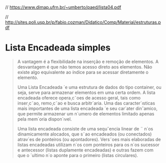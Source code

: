 // https://www.dimap.ufrn.br/~umberto/paed/lista04.pdf

// http://sites.poli.usp.br/p/fabio.cozman/Didatico/Comp/Material/estruturas.pdf

# Lista Encadeada simples

> A vantagem é a flexibilidade na inserção e remoção de elementos. 
> A desvantagem é que não temos acesso direto aos elementos.
> Não existe algo equivalente ao índice para se acessar diretamente o elemento.
>
> Uma Lista Encadeada ´e uma estrutura de dados do tipo container, ou seja, serve para
> armazenar elementos em uma certa ordem. A lista encadeada oferece opera¸c˜oes de acesso
> geral, tais como inser¸c˜ao, remo¸c˜ao e busca arbitr´aria. Uma das caracter´ısticas mais importantes 
> de uma lista encadeada ´e seu car´ater dinˆamico, que permite armazenar um n´umero
> de elementos limitado apenas pela mem´oria dispon´ıvel.
> 
> Uma lista encadeada consiste de uma sequˆencia linear de ¨ n´os dinamicamente alocados,
> que s˜ao encadeados (ou conectados) atrav´es de ponteiros (ou apontadores). Vers˜oes mais
> elaboradas de listas encadeadas utilizam n´os com ponteiros para os n´os sucessor e antecessor 
> (listas duplamente encadeadas) e outras fazem com que o ´ultimo n´o aponte para o
> primeiro (listas circulares).
